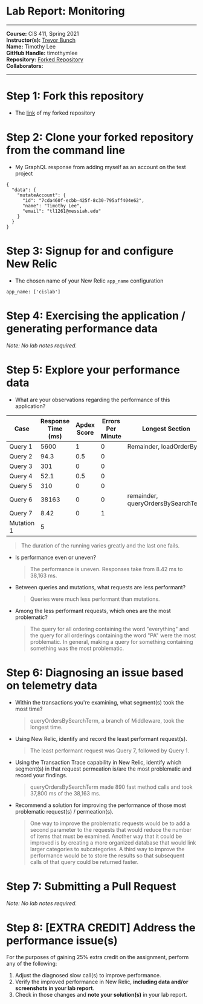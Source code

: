 # Lab Report: Monitoring
___
**Course:** CIS 411, Spring 2021  
**Instructor(s):** [Trevor Bunch](https://github.com/trevordbunch)  
**Name:** Timothy Lee  
**GitHub Handle:** timothymlee  
**Repository:** [Forked Repository](https://github.com/timothymlee/cis411_lab5_Monitoring)  
**Collaborators:** 
___

# Step 1: Fork this repository
- The [link](https://github.com/timothymlee/cis411_lab5_Monitoring) of my forked repository

# Step 2: Clone your forked repository from the command line
- My GraphQL response from adding myself as an account on the test project
```
{
  "data": {
    "mutateAccount": {
      "id": "7cda460f-ecbb-425f-8c30-795aff404e62",
      "name": "Timothy Lee",
      "email": "tl1261@messiah.edu"
    }
  }
}
```

# Step 3: Signup for and configure New Relic
- The chosen name of your New Relic ```app_name``` configuration
```
app_name: ['cislab']
```

# Step 4: Exercising the application / generating performance data

_Note: No lab notes required._

# Step 5: Explore your performance data
* What are your observations regarding the performance of this application? 

| Case | Response Time (ms) | Apdex Score | Errors Per Minute | Longest Section |
|----------------|---|---|---|---|
| Query 1 | 5600 | 1 | 0 | Remainder, loadOrderByld | 
| Query 2 | 94.3 | 0.5 | 0 |  | 
| Query 3 | 301 | 0 | 0 |  | 
| Query 4 | 52.1 | 0.5 | 0 |  | 
| Query 5 | 310 | 0 | 0 |  |
| Query 6 | 38163 | 0 | 0 | remainder, queryOrdersBySearchTerm | 
| Query 7 | 8.42 | 0 | 1 |  | 
| Mutation 1 | 5 |  |  |  | 

  > The duration of the running varies greatly and the last one fails.
* Is performance even or uneven? 
  > The performance is uneven. Responses take from 8.42 ms to 38,163 ms.
* Between queries and mutations, what requests are less performant? 
  > Queries were much less performant than mutations.
* Among the less performant requests, which ones are the most problematic?
  > The query for all ordering containing the word "everything" and the query for all orderings containing the word "PA" were the most problematic. In general, making a query for something containing something was the most problematic.

# Step 6: Diagnosing an issue based on telemetry data
* Within the transactions you're examining, what segment(s) took the most time?
  > queryOrdersBySearchTerm, a branch of Middleware, took the longest time.
* Using New Relic, identify and record the least performant request(s).
  > The least performant request was Query 7, followed by Query 1.
* Using the Transaction Trace capability in New Relic, identify which segment(s) in that request permeation is/are the most problematic and record your findings.
  > queryOrdersBySearchTerm made 890 fast method calls and took 37,800 ms of the 38,163 ms.
* Recommend a solution for improving the performance of those most problematic request(s) / permeation(s).
  > One way to improve the problematic requests would be to add a second parameter to the requests that would reduce the number of items that must be examined. Another way that it could be improved is by creating a more organized database that would link larger categories to subcategories. A third way to improve the performance would be to store the results so that subsequent calls of that query could be returned faster.

# Step 7: Submitting a Pull Request
_Note: No lab notes required._

# Step 8: [EXTRA CREDIT] Address the performance issue(s)
For the purposes of gaining 25% extra credit on the assignment, perform any of the following:
1. Adjust the diagnosed slow call(s) to improve performance. 
2. Verify the improved performance in New Relic, **including data and/or screenshots in your lab report**.
2. Check in those changes and **note your solution(s)** in your lab report.